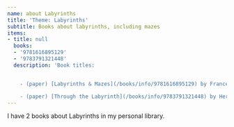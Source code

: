 ```yaml
---
name: about Labyrinths
title: 'Theme: Labyrinths'
subtitle: Books about labyrinths, including mazes
items:
- title: null
  books:
  - '9781616895129'
  - '9783791321448'
  description: 'Book titles:


    - (paper) [Labyrinths & Mazes](/books/info/9781616895129) by Francesca Tatarella

    - (paper) [Through the Labyrinth](/books/info/9783791321448) by Hermann Kern'
---
```

I have 2 books about Labyrinths in my personal library.

